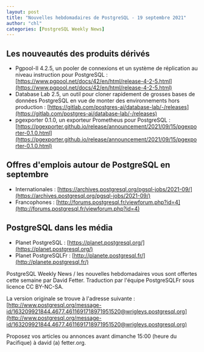 ```yaml
---
layout: post
title: "Nouvelles hebdomadaires de PostgreSQL - 19 septembre 2021"
author: "chl"
categories: [PostgreSQL Weekly News]
---
```



## Les nouveautés des produits dérivés

- Pgpool-II 4.2.5, un pooler de connexions et un système de réplication au niveau instruction pour PostgreSQL :
  [https://www.pgpool.net/docs/42/en/html/release-4-2-5.html](https://www.pgpool.net/docs/42/en/html/release-4-2-5.html)
- Database Lab 2.5, un outil pour cloner rapidement de grosses bases de données PostgreSQL
  en vue de monter des environnements hors production :
  [https://gitlab.com/postgres-ai/database-lab/-/releases](https://gitlab.com/postgres-ai/database-lab/-/releases)
- pgexporter 0.1.0, un exporteur Prometheus pour PostgreSQL :
  [https://pgexporter.github.io/release/announcement/2021/09/15/pgexporter-0.1.0.html](https://pgexporter.github.io/release/announcement/2021/09/15/pgexporter-0.1.0.html)

<!--more-->

## Offres d'emplois autour de PostgreSQL en septembre

- Internationales : [https://archives.postgresql.org/pgsql-jobs/2021-09/](https://archives.postgresql.org/pgsql-jobs/2021-09/)
- Francophones : [http://forums.postgresql.fr/viewforum.php?id=4](http://forums.postgresql.fr/viewforum.php?id=4)

## PostgreSQL dans les média

- Planet PostgreSQL : [https://planet.postgresql.org/](https://planet.postgresql.org/)
- Planet PostgreSQLFr : [http://planete.postgresql.fr/](http://planete.postgresql.fr/)

PostgreSQL Weekly News / les nouvelles hebdomadaires vous sont offertes cette semaine par David Fetter. Traduction par l'équipe PostgreSQLFr sous licence CC BY-NC-SA.


La version originale se trouve à l'adresse suivante :
[http://www.postgresql.org/message-id/163209921844.4677.4611691718971951520@wrigleys.postgresql.org](http://www.postgresql.org/message-id/163209921844.4677.4611691718971951520@wrigleys.postgresql.org)

Proposez vos articles ou annonces avant dimanche 15:00 (heure du Pacifique) à david (a) fetter.org.

